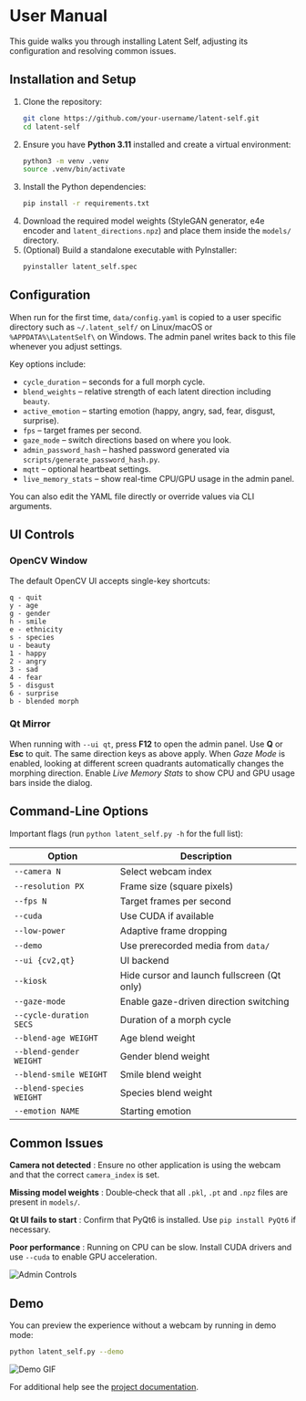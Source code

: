 # User Manual

This guide walks you through installing Latent Self, adjusting its configuration and resolving common issues.

## Installation and Setup

1. Clone the repository:
   ```bash
   git clone https://github.com/your-username/latent-self.git
   cd latent-self
   ```
2. Ensure you have **Python 3.11** installed and create a virtual environment:
   ```bash
   python3 -m venv .venv
   source .venv/bin/activate
   ```
3. Install the Python dependencies:
   ```bash
   pip install -r requirements.txt
   ```
4. Download the required model weights (StyleGAN generator, e4e encoder and `latent_directions.npz`) and place them inside the `models/` directory.
5. (Optional) Build a standalone executable with PyInstaller:
   ```bash
   pyinstaller latent_self.spec
   ```

## Configuration

When run for the first time, `data/config.yaml` is copied to a user specific directory such as `~/.latent_self/` on Linux/macOS or `%APPDATA%\LatentSelf\` on Windows. The admin panel writes back to this file whenever you adjust settings.

Key options include:

- `cycle_duration` – seconds for a full morph cycle.
- `blend_weights` – relative strength of each latent direction including `beauty`.
- `active_emotion` – starting emotion (happy, angry, sad, fear, disgust, surprise).
- `fps` – target frames per second.
- `gaze_mode` – switch directions based on where you look.
- `admin_password_hash` – hashed password generated via `scripts/generate_password_hash.py`.
- `mqtt` – optional heartbeat settings.
- `live_memory_stats` – show real-time CPU/GPU usage in the admin panel.

You can also edit the YAML file directly or override values via CLI arguments.

## UI Controls

### OpenCV Window

The default OpenCV UI accepts single-key shortcuts:

```
q - quit
y - age
g - gender
h - smile
e - ethnicity
s - species
u - beauty
1 - happy
2 - angry
3 - sad
4 - fear
5 - disgust
6 - surprise
b - blended morph
```

### Qt Mirror

When running with `--ui qt`, press **F12** to open the admin panel. Use **Q** or
**Esc** to quit. The same direction keys as above apply. When *Gaze Mode* is enabled,
looking at different screen quadrants automatically changes the morphing direction.
Enable *Live Memory Stats* to show CPU and GPU usage bars inside the dialog.

## Command-Line Options

Important flags (run `python latent_self.py -h` for the full list):

| Option | Description |
|--------|-------------|
| `--camera N` | Select webcam index |
| `--resolution PX` | Frame size (square pixels) |
| `--fps N` | Target frames per second |
| `--cuda` | Use CUDA if available |
| `--low-power` | Adaptive frame dropping |
| `--demo` | Use prerecorded media from `data/` |
| `--ui {cv2,qt}` | UI backend |
| `--kiosk` | Hide cursor and launch fullscreen (Qt only) |
| `--gaze-mode` | Enable gaze-driven direction switching |
| `--cycle-duration SECS` | Duration of a morph cycle |
| `--blend-age WEIGHT` | Age blend weight |
| `--blend-gender WEIGHT` | Gender blend weight |
| `--blend-smile WEIGHT` | Smile blend weight |
| `--blend-species WEIGHT` | Species blend weight |
| `--emotion NAME` | Starting emotion |

## Common Issues

**Camera not detected**
: Ensure no other application is using the webcam and that the correct `camera_index` is set.

**Missing model weights**
: Double‑check that all `.pkl`, `.pt` and `.npz` files are present in `models/`.

**Qt UI fails to start**
: Confirm that PyQt6 is installed. Use `pip install PyQt6` if necessary.

**Poor performance**
: Running on CPU can be slow. Install CUDA drivers and use `--cuda` to enable GPU acceleration.

![Admin Controls](https://via.placeholder.com/800x400.png?text=Admin+Controls)

## Demo

You can preview the experience without a webcam by running in demo mode:

```bash
python latent_self.py --demo
```

![Demo GIF](https://via.placeholder.com/600x400.gif?text=Demo+GIF)

For additional help see the [project documentation](DOCS.md).
